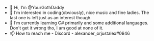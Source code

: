 - 👋 Hi, I’m @YourGothDaddy
- 👀 I’m interested in coding(obviously), nice music and fine ladies. The last one is left just as an interest though.
- 🌱 I’m currently learning C# primarily and some additional languages. Don't get it wrong tho, I am good at none of it.
- 📫 How to reach me - Discord - alexander_orjustalex#0946

<!---
YourGothDaddy/YourGothDaddy is a ✨ special ✨ repository because its `README.md` (this file) appears on your GitHub profile.
You can click the Preview link to take a look at your changes.
--->
